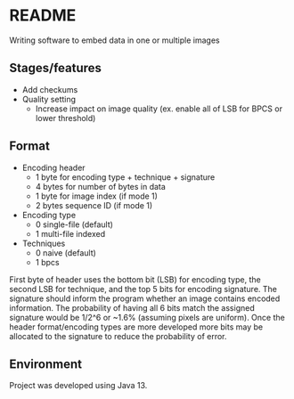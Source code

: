 # README

Writing software to embed data in one or multiple images

## Stages/features

* Add checkums
* Quality setting
    * Increase impact on image quality (ex. enable all of LSB for BPCS or lower threshold)

## Format

* Encoding header
  * 1 byte for encoding type + technique + signature
  * 4 bytes for number of bytes in data
  * 1 byte for image index (if mode 1)
  * 2 bytes sequence ID (if mode 1)
* Encoding type
  * 0 single-file (default)
  * 1 multi-file indexed
* Techniques
  * 0 naive (default)
  * 1 bpcs

First byte of header uses the bottom bit (LSB) for encoding type, the second LSB for technique, and the top 5 bits for encoding signature.
The signature should inform the program whether an image contains encoded information.
The probability of having all 6 bits match the assigned signature would be 1/2^6 or ~1.6% (assuming pixels are uniform).
Once the header format/encoding types are more developed more bits may be allocated to the signature to reduce the probability of error.

## Environment

Project was developed using Java 13.
